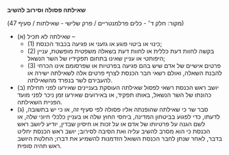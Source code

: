 **שאילתה פסולה וסירוב להשיב**

(מקור: חלק ד׳ - כלים פרלמנטריים / פרק שלישי - שאילתות / סעיף 47)
 * (א) שאילתה לא תכיל –
   * (1) כינוי או ביטוי פוגע או גזעני או פגיעה בכבוד הכנסת;
   * (2) בקשה לחוות דעת כללית או לחוות דעת בשאלה משפטית מופשטת, עניין היפותטי או עניין שאינו בתחום תפקידיו של השר הנשאל;
   * (3) פרטים אישיים של אדם שיש בהם פגיעה בפרטיות או שפרסומם אינו הכרחי להבנת השאלה, ואולם רשאי חבר הכנסת לצרף פרטים אלה לשאילתה ישירה או להעבירם לשר בנפרד מהשאילתה.
 * (ב) יושב ראש הכנסת רשאי לפסול שאילתה העוסקת בעניינים שאירעו לפני תחילת כהונתו של השר הנשאל, באותו תפקיד, או באירועים שאירעו זמן ניכר לפני מועד הפניית השאילתה.
 * (ג) סבר שר כי שאילתה שהופנתה אליו פסולה לפי סעיף זה, או כי יש בתשובה, לדעתו, כדי לפגוע בביטחון המדינה, ביחסי החוץ שלה או בעניין כלכלי חיוני שלה, או לשם הגנה על פרטיותו של אדם או על זכות או חיסיון שבדין, יודיע ליושב ראש הכנסת כי הוא מסרב להשיב עליה ואת הסיבה לסירוב; יושב ראש הכנסת יחליט בדבר, לאחר שנתן לחבר הכנסת השואל הזדמנות להשמיע את דברו; החלטת היושב ראש תהיה סופית.